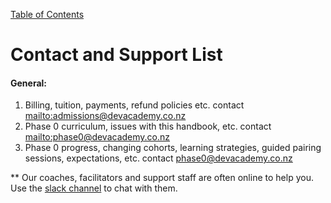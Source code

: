 [Table of Contents](readme.md)

# Contact and Support List

#### General:
1. Billing, tuition, payments, refund policies etc. contact <mailto:admissions@devacademy.co.nz>
2. Phase 0 curriculum, issues with this handbook, etc. contact <mailto:phase0@devacademy.co.nz> 
3. Phase 0 progress, changing cohorts, learning strategies, guided pairing sessions, expectations, etc. contact phase0@devacademy.co.nz

** Our coaches, facilitators and support staff are often online to help you. Use the [slack channel](https://enspiral-dev-academy.slack.com/messages/general/) to chat with them. 
